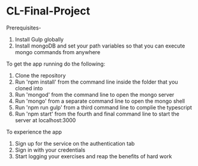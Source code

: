 # CL-Final-Project

Prerequisites-
1. Install Gulp globally
2. Install mongoDB and set your path variables so that you can execute mongo commands from anywhere

To get the app running do the following:
1.  Clone the repository
2.  Run 'npm install' from the command line inside the folder that you cloned into
3.  Run 'mongod' from the command line to open the mongo server
4.  Run 'mongo' from a separate command line to open the mongo shell
5.  Run 'npm run gulp' from a third command line to complie the typescript
6.  Run 'npm start' from the fourth and final command line to start the server at localhost:3000

To experience the app
1.  Sign up for the service on the authentication tab
2.  Sign in with your credentials
3.  Start logging your exercises and reap the benefits of hard work

